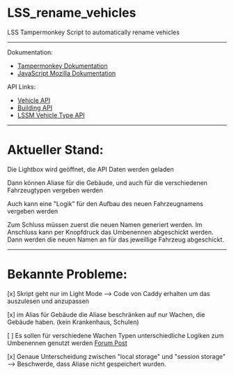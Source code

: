 # LSS_rename_vehicles
LSS Tampermonkey Script to automatically rename vehicles

---

Dokumentation: 
- [Tampermonkey Dokumentation](https://www.tampermonkey.net/documentation.php)
- [JavaScript Mozilla Dokumentation](https://developer.mozilla.org/de/docs/Web/JavaScript)

API Links: 
- [Vehicle API](https://www.leitstellenspiel.de/api/vehicles)
- [Building API](https://www.leitstellenspiel.de/api/buildings)
- [LSSM Vehicle Type API](https://api.lss-manager.de/de_DE/vehicles)

---

# Aktueller Stand:
Die Lightbox wird geöffnet, die API Daten werden geladen

Dann können Aliase für die Gebäude, und auch für die verschiedenen Fahrzeugtypen vergeben werden

Auch kann eine "Logik" für den Aufbau des neuen Fahrzeugnamens vergeben werden

Zum Schluss müssen zuerst die neuen Namen generiert werden. Im Anschluss kann per Knopfdruck das Umbenennen abgeschickt werden. Dann werden die neuen Namen an für das jeweillige Fahrzeug abgeschickt. 

---

# Bekannte Probleme:

[x] Skript geht nur im Light Mode --> Code von Caddy erhalten um das auszulesen und anzupassen

[x] im Alias für Gebäude die Aliase beschränken auf nur Wachen, die Gebäude haben. (kein Krankenhaus, Schulen)

[ ] Es sollen für verschiedene Wachen Typen unterschiedliche Logiken zum Umbenennen genutzt werden [Forum Post](https://forum.leitstellenspiel.de/index.php?thread/10810-scriptwusch-fahrzeugumbenennungsscript/&postID=566930#post566930)

[x] Genaue Unterscheidung zwischen "local storage" und "session storage" --> Beschwerde, dass Aliase nicht gespeichert wurden. 